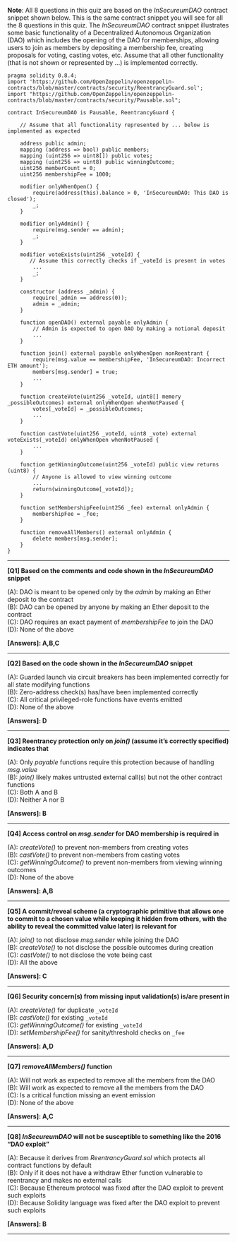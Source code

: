 **Note**: All 8 questions in this quiz are based on the _InSecureumDAO_ contract snippet shown below. This is the same contract snippet you will see for all the 8 questions in this quiz. The _InSecureumDAO_ contract snippet illustrates some basic functionality of a Decentralized Autonomous Organization (DAO) which includes the opening of the DAO for memberships, allowing users to join as members by depositing a membership fee, creating proposals for voting, casting votes, etc. Assume that all other functionality (that is not shown or represented by ...) is implemented correctly.
```
pragma solidity 0.8.4;
import 'https://github.com/OpenZeppelin/openzeppelin-contracts/blob/master/contracts/security/ReentrancyGuard.sol';
import "https://github.com/OpenZeppelin/openzeppelin-contracts/blob/master/contracts/security/Pausable.sol";

contract InSecureumDAO is Pausable, ReentrancyGuard {
    
    // Assume that all functionality represented by ... below is implemented as expected
     
    address public admin;
    mapping (address => bool) public members;
    mapping (uint256 => uint8[]) public votes;
    mapping (uint256 => uint8) public winningOutcome;
    uint256 memberCount = 0;
    uint256 membershipFee = 1000;
     
    modifier onlyWhenOpen() {
        require(address(this).balance > 0, 'InSecureumDAO: This DAO is closed');
        _;
    }

    modifier onlyAdmin() {
        require(msg.sender == admin);
        _;
    }

    modifier voteExists(uint256 _voteId) {
       // Assume this correctly checks if _voteId is present in votes
        ...
        _;
    }
    
    constructor (address _admin) {
        require(_admin == address(0));
        admin = _admin;
    }
  
    function openDAO() external payable onlyAdmin {
        // Admin is expected to open DAO by making a notional deposit
        ...
    }

    function join() external payable onlyWhenOpen nonReentrant {
        require(msg.value == membershipFee, 'InSecureumDAO: Incorrect ETH amount');
        members[msg.sender] = true;
        ...
    }

    function createVote(uint256 _voteId, uint8[] memory _possibleOutcomes) external onlyWhenOpen whenNotPaused {
        votes[_voteId] = _possibleOutcomes;
        ...
    }

    function castVote(uint256 _voteId, uint8 _vote) external voteExists(_voteId) onlyWhenOpen whenNotPaused {
        ...
    }

    function getWinningOutcome(uint256 _voteId) public view returns (uint8) {
        // Anyone is allowed to view winning outcome
        ...
        return(winningOutcome[_voteId]);
    }
  
    function setMembershipFee(uint256 _fee) external onlyAdmin {
        membershipFee = _fee;
    }
  
    function removeAllMembers() external onlyAdmin {
        delete members[msg.sender];
    }  
}
```

---

**[Q1] Based on the comments and code shown in the _InSecureumDAO_ snippet**   

(A): DAO is meant to be opened only by the _admin_ by making an Ether deposit to the contract  
(B): DAO can be opened by anyone by making an Ether deposit to the contract  
(C): DAO requires an exact payment of _membershipFee_ to join the DAO  
(D): None of the above  

**[Answers]: A,B,C**

---

**[Q2] Based on the code shown in the _InSecureumDAO_ snippet**  

(A): Guarded launch via circuit breakers has been implemented correctly for all state modifying functions  
(B): Zero-address check(s) has/have been implemented correctly  
(C): All critical privileged-role functions have events emitted  
(D): None of the above  

**[Answers]: D**

---

**[Q3] Reentrancy protection only on _join()_ (assume it’s correctly specified) indicates that**  

(A): Only _payable_ functions require this protection because of handling _msg.value_  
(B): _join()_ likely makes untrusted external call(s) but not the other contract functions  
(C): Both A and B  
(D): Neither A nor B  

**[Answers]: B**

---

**[Q4] Access control on _msg.sender_ for DAO membership is required in**  

(A): _createVote()_ to prevent non-members from creating votes  
(B): _castVote()_ to prevent non-members from casting votes  
(C): _getWinningOutcome()_ to prevent non-members from viewing winning outcomes  
(D): None of the above  

**[Answers]: A,B**  

---

**[Q5] A commit/reveal scheme (a cryptographic primitive that allows one to commit to a chosen value while keeping it hidden from others, with the ability to reveal the committed value later) is relevant for**

(A): _join()_ to not disclose _msg.sender_ while joining the DAO  
(B): _createVote()_ to not disclose the possible outcomes during creation  
(C): _castVote()_ to not disclose the vote being cast  
(D): All the above  

**[Answers]: C**

---

**[Q6] Security concern(s) from missing input validation(s) is/are present in**  

(A): _createVote()_ for duplicate `_voteId`  
(B): _castVote()_ for existing `_voteId`  
(C): _getWinningOutcome()_ for existing `_voteId`  
(D): _setMembershipFee()_ for sanity/threshold checks on `_fee`  

**[Answers]: A,D**  

---

**[Q7] _removeAllMembers()_ function**  

(A): Will not work as expected to remove all the members from the DAO  
(B): Will work as expected to remove all the members from the DAO  
(C): Is a critical function missing an event emission  
(D): None of the above  

**[Answers]: A,C**  

---

**[Q8] _InSecureumDAO_ will not be susceptible to something like the 2016 “DAO exploit”**  

(A): Because it derives from _ReentrancyGuard.sol_ which protects all contract functions by default  
(B): Only if it does not have a withdraw Ether function vulnerable to reentrancy and makes no external calls  
(C): Because Ethereum protocol was fixed after the DAO exploit to prevent such exploits  
(D): Because Solidity language was fixed after the DAO exploit to prevent such exploits  

**[Answers]: B**

---
